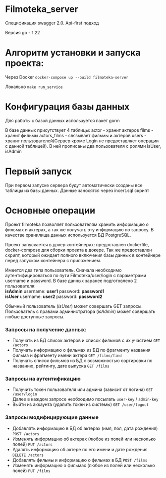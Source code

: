 # Filmoteka_server

Спецификация swagger 2.0. Api-first подход

Версия go - 1.22


# Алгоритм установки и запуска проекта:
Через Docker `docker-compose up --build filmoteka-server`


Локально `make run_service`






# Конфигурация базы данных

Для работы с базой данных используется пакет gorm

В базе данных присутствует 4 таблицы:
actor - хранит актеров
films - хранит фильмы
actors_films - связывает фильмы и актеров
users - хранит пользователей(Сервер кроме Login не предоставляет операции с данной таблицей). В ней прописаны два пользователя с ролями isUser, isAdmin

# Первый запуск

При первом запуске сервера будут автоматически созданы все таблицы из базы данных.
Данные заносятся через incert.sql скрипт


# Основные операции
Проект filmoteka позволяет пользователям хранить информацию о фильмах и актерах, а так же получать эту информацию по запросу. В качестве хранилища данных используется БД PostgreSQL.

Проект запускается в докер контейнерах: предоставлен dockerfile, docker-compose для сборки проекта в докере. Так же предоставлен скрипт, который ожидает полного включения базы данных в контейнере перед запуском контейнера с приложением.

Имеется два типа пользователь. Сначала необходимо аутентифицироваться по пути Filmoteka/user/login с параметрами username и password. 
В базе данных заранее подготовлено 2 пользователя: \
**isAdmin** username: **user1** password: **password1** \
**isUser** username: **user2** password: **password2** 

Обычный пользователь (_isUser_) может совершать GET запросы.
Пользователь с правами администратора (_isAdmin_) может совершать любые доступные запросы.

### Запросы на получение данных:
- Получать из БД список актеров и список фильмов с их участием `GET /actors`
- Получать информацию о фильмах из БД по фрагменту названия фильма и фрагменту имени актера `GET /films/find`
- Получать список фильмов из БД с возможностью сортировки по названию, рейтингу, дате выпуска `GET /films`

### Запросы на аутентификацию
- Получить токен пользователя или админа (зависит от логина) `GET /user/login`\
Далее в каждом запросе необходимо посылать `user-key` / `admin-key`
- Выйти из аккаунта (удалить токен из системы) `GET /user/logout`

### Запросы модифицирующие данные

- Добавлять информацию в БД об актерах (имя, пол, дата рождения) `POST /actors`
- Изменять информацию об актерах (любое из полей или несколько полей) `PUT /actors`
- Удалять информацию об актере по его имени и дате рождения `DELETE /actors`
- Добавлять фильмы и информацию о фильмах в БД `POST /films`
- Изменять информацию о фильмах (любое из полей или несколько полей) `PUT /films`







